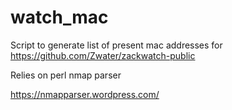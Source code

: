 # watch_mac
Script to generate list of present mac addresses for https://github.com/Zwater/zackwatch-public

Relies on perl nmap parser

https://nmapparser.wordpress.com/

